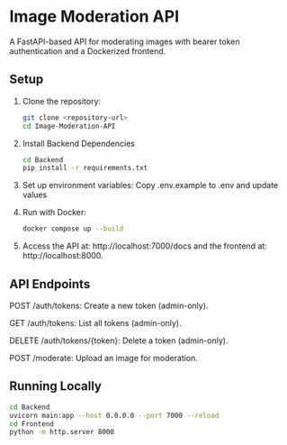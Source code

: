 # Image Moderation API

A FastAPI-based API for moderating images with bearer token authentication and a Dockerized frontend.

## Setup

1. Clone the repository:
   ```bash
   git clone <repository-url>
   cd Image-Moderation-API

2. Install Backend Dependencies
   ```bash
   cd Backend
   pip install -r requirements.txt

3. Set up environment variables: Copy .env.example to .env and update values

4. Run with Docker:
    ```bash
    docker compose up --build

5. Access the API at:
 http://localhost:7000/docs and the frontend at:
 http://localhost:8000.

## API Endpoints

POST /auth/tokens: Create a new token (admin-only).

GET /auth/tokens: List all tokens (admin-only).

DELETE /auth/tokens/{token}: Delete a token (admin-only).

POST /moderate: Upload an image for moderation.

## Running Locally
```bash
cd Backend
uvicorn main:app --host 0.0.0.0 --port 7000 --reload
cd Frontend
python -m http.server 8000
